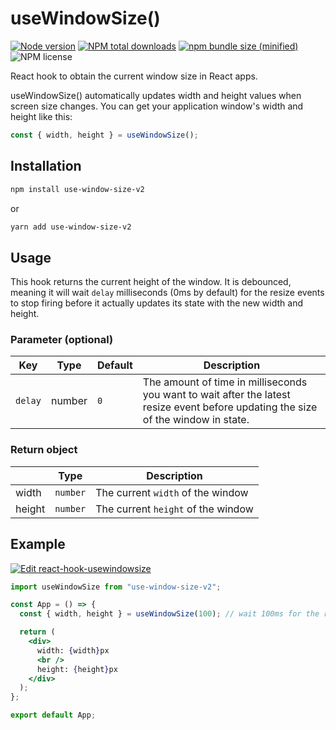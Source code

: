 # useWindowSize()

[![Node version](https://img.shields.io/npm/v/use-window-size-v2.svg?style=flat)](https://www.npmjs.com/package/use-window-size-v2)
[![NPM total downloads](https://img.shields.io/npm/dt/use-window-size-v2.svg?style=flat)](https://npmcharts.com/compare/use-window-size-v2?minimal=true)
[![npm bundle size (minified)](https://img.shields.io/bundlephobia/minzip/use-window-size-v2.svg)](https://bundlephobia.com/result?p=use-window-size-v2)
![NPM license](https://img.shields.io/npm/l/use-window-size-v2.svg?style=flat)

React hook to obtain the current window size in React apps.

useWindowSize() automatically updates width and height values when screen size changes. You can get your application window's width and height like this:

```jsx
const { width, height } = useWindowSize();
```

## Installation

```sh
npm install use-window-size-v2
```

or

```sh
yarn add use-window-size-v2
```

## Usage

This hook returns the current height of the window. It is debounced, meaning it will wait `delay` milliseconds (0ms by default) for the resize events to stop firing before it actually updates its state with the new width and height.

### Parameter (optional)

| Key     | Type   | Default | Description                                                                                                                        |
| ------- | ------ | ------- | ---------------------------------------------------------------------------------------------------------------------------------- |
| `delay` | number | `0`     | The amount of time in milliseconds you want to wait after the latest resize event before updating the size of the window in state. |

### Return object

|        | Type     | Description                        |
| ------ | -------- | ---------------------------------- |
| width  | `number` | The current `width` of the window  |
| height | `number` | The current `height` of the window |

## Example

[![Edit react-hook-usewindowsize](https://codesandbox.io/static/img/play-codesandbox.svg)](https://codesandbox.io/s/use-window-size-v2-w85fs5)

```jsx
import useWindowSize from "use-window-size-v2";

const App = () => {
  const { width, height } = useWindowSize(100); // wait 100ms for the resize events

  return (
    <div>
      width: {width}px
      <br />
      height: {height}px
    </div>
  );
};

export default App;
```
